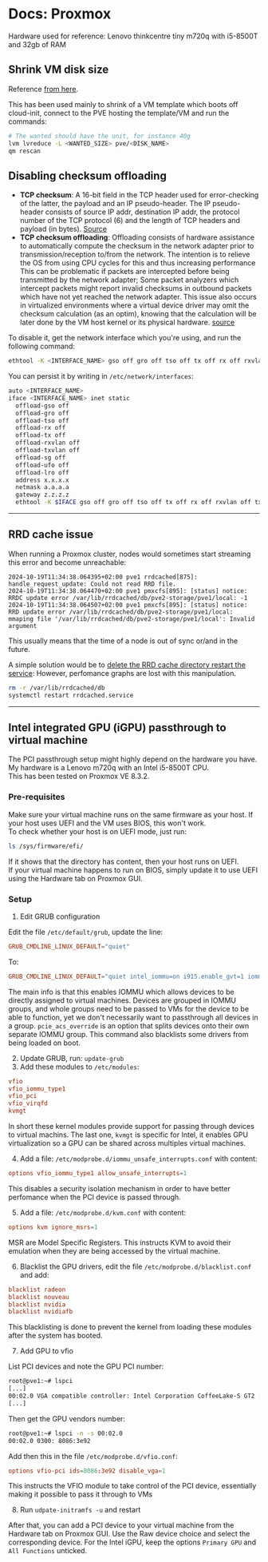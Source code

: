 # Docs: Proxmox

Hardware used for reference: Lenovo thinkcentre tiny m720q with i5-8500T and 32gb of RAM

## Shrink VM disk size

Reference [from here](https://forum.proxmox.com/threads/decrease-a-vm-disk-size.122430/post-540307).

This has been used mainly to shrink of a VM template which boots off cloud-init, connect to the PVE hosting the template/VM and run the commands:
```bash
# The wanted should have the unit, for instance 40g
lvm lvreduce -L <WANTED_SIZE> pve/<DISK_NAME>
qm rescan
```

## Disabling checksum offloading

- **TCP checksum**: A 16-bit field in the TCP header used for error-checking of the latter, the payload and an IP pseudo-header.
The IP pseudo-header consists of source IP addr, destination IP addr, the protocol number of the TCP protocol (6) and the length of TCP headers and payload (in bytes). [Source](https://en.wikipedia.org/wiki/Transmission_Control_Protocol#Error_detection)
- **TCP checksum offloading**: Offloading consists of hardware assistance to automatically compute the checksum in the network adapter prior to transmission/reception to/from the network. The intention is to relieve the OS from using CPU cycles for this and thus increasing performance
This can be problematic if packets are intercepted before being transmitted by the network adapter; Some packet analyzers which intercept packets might report invalid checksums in outbound packets which have not yet reached the network adapter.
This issue also occurs in virtualized environments where a virtual device driver may omit the checksum calculation (as an optim), knowing that the calculation will be later done by the VM host kernel or its physical hardware. [source](https://en.wikipedia.org/wiki/Transmission_Control_Protocol#Checksum_offload)

To disable it, get the network interface which you're using, and run the following command:
```bash
ethtool -K <INTERFACE_NAME> gso off gro off tso off tx off rx off rxvlan off txvlan off sg off
```

You can persist it by writing in `/etc/network/interfaces`:
```bash
auto <INTERFACE_NAME>
iface <INTERFACE_NAME> inet static
  offload-gso off
  offload-gro off
  offload-tso off
  offload-rx off
  offload-tx off
  offload-rxvlan off
  offload-txvlan off
  offload-sg off
  offload-ufo off
  offload-lro off
  address x.x.x.x
  netmask a.a.a.a
  gateway z.z.z.z
  ethtool -K $IFACE gso off gro off tso off tx off rx off rxvlan off txvlan off sg off
```

---
## RRD cache issue

When running a Proxmox cluster, nodes would sometimes start streaming this error and become unreachable:
```
2024-10-19T11:34:38.064395+02:00 pve1 rrdcached[875]: handle_request_update: Could not read RRD file.
2024-10-19T11:34:38.064470+02:00 pve1 pmxcfs[895]: [status] notice: RRDC update error /var/lib/rrdcached/db/pve2-storage/pve1/local: -1
2024-10-19T11:34:38.064507+02:00 pve1 pmxcfs[895]: [status] notice: RRD update error /var/lib/rrdcached/db/pve2-storage/pve1/local: mmaping file '/var/lib/rrdcached/db/pve2-storage/pve1/local': Invalid argument
```

This usually means that the time of a node is out of sync or/and in the future.

A simple solution would be to [delete the RRD cache directory restart the service](https://forum.proxmox.com/threads/strange-rrd-error.102139/):
However, perfomance graphs are lost with this manipulation.
```bash
rm -r /var/lib/rrdcached/db
systemctl restart rrdcached.service 
```

---
## Intel integrated GPU (iGPU) passthrough to virtual machine

The PCI passthrough setup might highly depend on the hardware you have. My hardware is a Lenovo m720q with an Intel i5-8500T CPU.  
This has been tested on Proxmox VE 8.3.2.

### Pre-requisites

Make sure your virtual machine runs on the same firmware as your host. If your host uses UEFI and the VM uses BIOS, this won't work.   
To check whether your host is on UEFI mode, just run: 
```bash
ls /sys/firmware/efi/
```

If it shows that the directory has content, then your host runs on UEFI.  
If your virtual machine happens to run on BIOS, simply update it to use UEFI using the Hardware tab on Proxmox GUI.

### Setup
1. Edit GRUB configuration

Edit the file `/etc/default/grub`, update the line:
```conf
GRUB_CMDLINE_LINUX_DEFAULT="quiet"
```
To:
```conf
GRUB_CMDLINE_LINUX_DEFAULT="quiet intel_iommu=on i915.enable_gvt=1 iommu=pt pcie_acs_override=downstream,multifunction video=efifb:off video=vesa:off vfio_iommu_type1.allow_unsafe_interrupts=1 kvm.ignore_msrs=1 modprobe.blacklist=radeon,nouveau,nvidia,nvidiafb,nvidia-gpu"
```

The main info is that this enables IOMMU which allows devices to be directly assigned to virtual machines. Devices are grouped in IOMMU groups, and whole groups need to be passed to VMs for the device to be able to function, yet we don't necessarily want to passthrough all devices in a group. `pcie_acs_override` is an option that splits devices onto their own separate IOMMU group. This command also blacklists some drivers from being loaded on boot.  

2. Update GRUB, run: `update-grub`
3. Add these modules to `/etc/modules`:
```conf
vfio
vfio_iommu_type1
vfio_pci
vfio_virqfd
kvmgt
```

In short these kernel modules provide support for passing through devices to virtual machins. The last one, `kvmgt` is specific for Intel, it enables GPU virtualization so a GPU can be shared across multiples virtual machines.  

4. Add a file: `/etc/modprobe.d/iommu_unsafe_interrupts.conf` with content:
```conf
options vfio_iommu_type1 allow_unsafe_interrupts=1
```
This disables a security isolation mechanism in order to have better perfomance when the PCI device is passed through.

5. Add a file: `/etc/modprobe.d/kvm.conf` with content:
```conf
options kvm ignore_msrs=1
```

MSR are Model Specific Registers. This instructs KVM to avoid their emulation when they are being accessed by the virtual machine.

6. Blacklist the GPU drivers, edit the file `/etc/modprobe.d/blacklist.conf` and add:
```conf
blacklist radeon
blacklist nouveau
blacklist nvidia
blacklist nvidiafb
```

This blacklisting is done to prevent the kernel from loading these modules after the system has booted.

7. Add GPU to vfio

List PCI devices and note the GPU PCI number:
```bash
root@pve1:~# lspci
[...]
00:02.0 VGA compatible controller: Intel Corporation CoffeeLake-S GT2 [UHD Graphics 630]
[...]
```
Then get the GPU vendors number:
```bash
root@pve1:~# lspci -n -s 00:02.0
00:02.0 0300: 8086:3e92
```

Add then this in the file `/etc/modprobe.d/vfio.conf`:
```conf   
options vfio-pci ids=8086:3e92 disable_vga=1
```

This instructs the VFIO module to take control of the PCI device, essentially making it possible to pass it through to VMs

8. Run `udpate-initramfs -u` and restart

After that, you can add a PCI device to your virtual machine from the Hardware tab on Proxmox GUI. Use the Raw device choice and select the corresponding device. For the Intel iGPU, keep the options `Primary GPU` and `All Functions` unticked.
